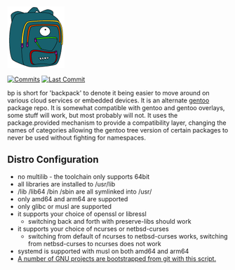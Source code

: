 <div align="left">

[![1g4-linux](https://raw.githubusercontent.com/jopamo/bp/master/.github/bp.png)](#readme)

[![Commits](https://img.shields.io/github/commit-activity/m/jopamo/bp?label=commits&style=for-the-badge)](https://github.com/jopamo/bp/commits)
[![Last Commit](https://img.shields.io/github/last-commit/jopamo/bp/main?label=&style=for-the-badge)](https://github.com/jopamo/bp/commits)

</div>

bp is short for 'backpack' to denote it being easier to move around on various cloud services or embedded devices. It is an alternate [gentoo](https://github.com/gentoo/gentoo) package repo. It is somewhat compatible with gentoo and gentoo overlays, some stuff will work, but most probably will not. It uses the package.provided mechanism to provide a compatibility layer, changing the names of categories allowing the gentoo tree version of certain packages to never be used without fighting for namespaces.

## Distro Configuration
* no multilib - the toolchain only supports 64bit
* all libraries are installed to /usr/lib
* /lib /lib64 /bin /sbin are all symlinked into /usr/
* only amd64 and arm64 are supported
* only glibc or musl are supported
* it supports your choice of openssl or libressl
   * switching back and forth with preserve-libs should work
* it supports your choice of ncurses or netbsd-curses
   * switching from default of ncurses to netbsd-curses works, switching from netbsd-curses to ncurses does not work
* systemd is supported with musl on both amd64 and arm64
* [A number of GNU projects are bootstrapped from git with this script.](./app-core/ugscripts/files/sbin/mktarballs)

